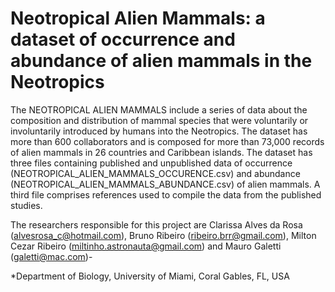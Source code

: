 # Neotropical Alien Mammals: a dataset of occurrence and abundance of alien mammals in the Neotropics

The NEOTROPICAL ALIEN MAMMALS include a series of data about the composition and distribution of mammal species that were voluntarily or involuntarily introduced by humans into the Neotropics. The dataset has more than 600 collaborators and is composed for more than 73,000 records of alien mammals in 26 countries and Caribbean islands.
The dataset has three files containing published and unpublished data of occurrence (NEOTROPICAL_ALIEN_MAMMALS_OCCURENCE.csv) and abundance (NEOTROPICAL_ALIEN_MAMMALS_ABUNDANCE.csv) of alien mammals. A third file comprises references used to compile the data from the published studies.


The researchers responsible for this project are Clarissa Alves da Rosa (alvesrosa_c@hotmail.com), Bruno Ribeiro (ribeiro.brr@gmail.com), Milton Cezar Ribeiro (miltinho.astronauta@gmail.com) and Mauro Galetti (galetti@mac.com)-








*Department of Biology, University of Miami, Coral Gables, FL, USA

